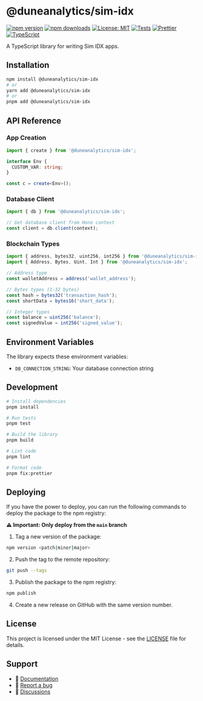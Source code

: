 # @duneanalytics/sim-idx

[![npm version](https://badge.fury.io/js/%40duneanalytics%2Fsim-idx.svg)](https://badge.fury.io/js/%40duneanalytics%2Fsim-idx)
[![npm downloads](https://img.shields.io/npm/dm/@duneanalytics/sim-idx)](https://www.npmjs.com/package/@duneanalytics/sim-idx)
[![License: MIT](https://img.shields.io/badge/License-MIT-yellow.svg)](https://opensource.org/licenses/MIT)
[![Tests](https://github.com/duneanalytics/sim-idx-ts/actions/workflows/on-pull-request.yml/badge.svg)](https://github.com/duneanalytics/sim-idx-ts/actions/workflows/on-pull-request.yml)
[![Prettier](https://img.shields.io/badge/code_style-prettier-ff69b4.svg?style=flat-square)](https://github.com/prettier/prettier)
[![TypeScript](https://img.shields.io/badge/TypeScript-007ACC?style=flat-square&logo=typescript&logoColor=white)](https://www.typescriptlang.org/)


A TypeScript library for writing Sim IDX apps.

## Installation

```bash
npm install @duneanalytics/sim-idx
# or
yarn add @duneanalytics/sim-idx
# or
pnpm add @duneanalytics/sim-idx
```
## API Reference

### App Creation

```typescript
import { create } from '@duneanalytics/sim-idx';

interface Env {
  CUSTOM_VAR: string;
}

const c = create<Env>();
```

### Database Client

```typescript
import { db } from '@duneanalytics/sim-idx';

// Get database client from Hono context
const client = db.client(context);
```

### Blockchain Types

```typescript
import { address, bytes32, uint256, int256 } from '@duneanalytics/sim-idx';
import { Address, Bytes, Uint, Int } from '@duneanalytics/sim-idx';

// Address type
const walletAddress = address('wallet_address');

// Bytes types (1-32 bytes)
const hash = bytes32('transaction_hash');
const shortData = bytes16('short_data');

// Integer types
const balance = uint256('balance');
const signedValue = int256('signed_value');
```

## Environment Variables

The library expects these environment variables:

- `DB_CONNECTION_STRING`: Your database connection string

## Development

```bash
# Install dependencies
pnpm install

# Run tests
pnpm test

# Build the library
pnpm build

# Lint code
pnpm lint

# Format code
pnpm fix:prettier
```

## Deploying

If you have the power to deploy, you can run the following commands to deploy the package to the npm registry:

**⚠️ Important: Only deploy from the `main` branch**

1. Tag a new version of the package:

```bash
npm version <patch|minor|major>
```

2. Push the tag to the remote repository:
```bash
git push --tags
```

3. Publish the package to the npm registry:

```bash
npm publish
```
4. Create a new release on GitHub with the same version number.

## License

This project is licensed under the MIT License - see the [LICENSE](LICENSE) file for details.

## Support

- 📖 [Documentation](https://github.com/duneanalytics/sim-idx-ts#readme)
- 🐛 [Report a bug](https://github.com/duneanalytics/sim-idx-ts/issues)
- 💬 [Discussions](https://github.com/duneanalytics/sim-idx-ts/discussions)
